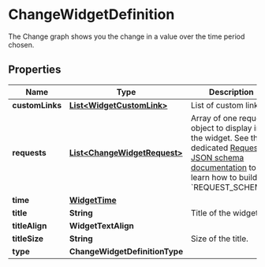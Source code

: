 # ChangeWidgetDefinition

The Change graph shows you the change in a value over the time period chosen.

## Properties

| Name            | Type                                                          | Description                                                                                                                                                                                                                         | Notes      |
| --------------- | ------------------------------------------------------------- | ----------------------------------------------------------------------------------------------------------------------------------------------------------------------------------------------------------------------------------- | ---------- |
| **customLinks** | [**List&lt;WidgetCustomLink&gt;**](WidgetCustomLink.md)       | List of custom links.                                                                                                                                                                                                               | [optional] |
| **requests**    | [**List&lt;ChangeWidgetRequest&gt;**](ChangeWidgetRequest.md) | Array of one request object to display in the widget. See the dedicated [Request JSON schema documentation](https://docs.datadoghq.com/dashboards/graphing_json/request_json) to learn how to build the &#x60;REQUEST_SCHEMA&#x60;. |
| **time**        | [**WidgetTime**](WidgetTime.md)                               |                                                                                                                                                                                                                                     | [optional] |
| **title**       | **String**                                                    | Title of the widget.                                                                                                                                                                                                                | [optional] |
| **titleAlign**  | **WidgetTextAlign**                                           |                                                                                                                                                                                                                                     | [optional] |
| **titleSize**   | **String**                                                    | Size of the title.                                                                                                                                                                                                                  | [optional] |
| **type**        | **ChangeWidgetDefinitionType**                                |                                                                                                                                                                                                                                     |
